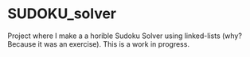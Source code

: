 # SUDOKU_solver
Project where I make a a horible Sudoku Solver using linked-lists (why? Because it was an exercise). This is a work in progress.
